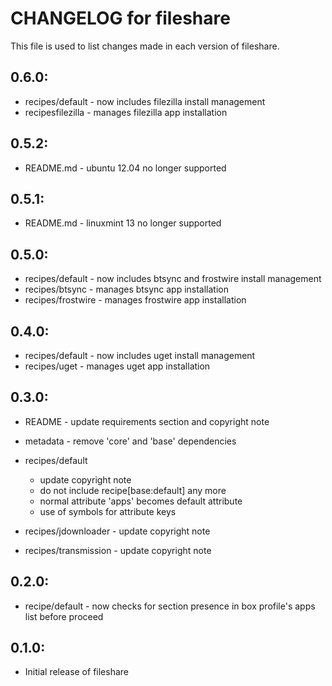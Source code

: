 # CHANGELOG for fileshare

This file is used to list changes made in each version of fileshare.

## 0.6.0:

* recipes/default  - now includes filezilla install management
* recipesfilezilla - manages filezilla app installation

## 0.5.2:

* README.md - ubuntu 12.04 no longer supported

## 0.5.1:

* README.md - linuxmint 13 no longer supported

## 0.5.0:

* recipes/default   - now includes btsync and frostwire install management
* recipes/btsync    - manages btsync app installation
* recipes/frostwire - manages frostwire app installation

## 0.4.0:

* recipes/default - now includes uget install management
* recipes/uget    - manages uget app installation

## 0.3.0:

* README   - update requirements section and copyright note
* metadata - remove 'core' and 'base' dependencies

* recipes/default

  - update copyright note
  - do not include recipe[base:default] any more
  - normal attribute 'apps' becomes default attribute
  - use of symbols for attribute keys

* recipes/jdownloader  - update copyright note
* recipes/transmission - update copyright note

## 0.2.0:

* recipe/default - now checks for section presence in box profile's apps list before proceed

## 0.1.0:

* Initial release of fileshare
